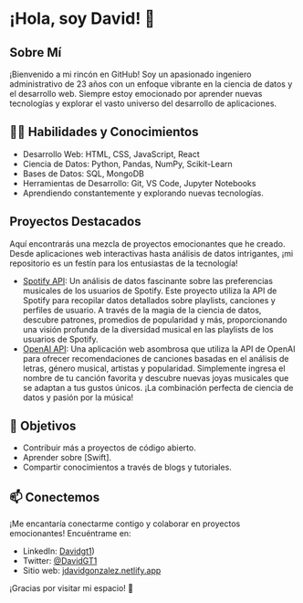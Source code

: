 # ¡Hola, soy David! 👋

## Sobre Mí
¡Bienvenido a mi rincón en GitHub! Soy un apasionado ingeniero administrativo de 23 años con un enfoque vibrante en la ciencia de datos y el desarrollo web. Siempre estoy emocionado por aprender nuevas tecnologías y explorar el vasto universo del desarrollo de aplicaciones.

## 👨‍💻 Habilidades y Conocimientos
- Desarrollo Web: HTML, CSS, JavaScript, React
- Ciencia de Datos: Python, Pandas, NumPy, Scikit-Learn
- Bases de Datos: SQL, MongoDB
- Herramientas de Desarrollo: Git, VS Code, Jupyter Notebooks
- Aprendiendo constantemente y explorando nuevas tecnologías.

## Proyectos Destacados
Aquí encontrarás una mezcla de proyectos emocionantes que he creado. Desde aplicaciones web interactivas hasta análisis de datos intrigantes, ¡mi repositorio es un festín para los entusiastas de la tecnología!

- [Spotify API](https://github.com/DeiviGT1/spotify.git): Un análisis de datos fascinante sobre las preferencias musicales de los usuarios de Spotify. Este proyecto utiliza la API de Spotify para recopilar datos detallados sobre playlists, canciones y perfiles de usuario. A través de la magia de la ciencia de datos, descubre patrones, promedios de popularidad y más, proporcionando una visión profunda de la diversidad musical en las playlists de los usuarios de Spotify.
- [OpenAI API](https://github.com/DeiviGT1/openaiAPI.git): Una aplicación web asombrosa que utiliza la API de OpenAI para ofrecer recomendaciones de canciones basadas en el análisis de letras, género musical, artistas y popularidad. Simplemente ingresa el nombre de tu canción favorita y descubre nuevas joyas musicales que se adaptan a tus gustos únicos. ¡La combinación perfecta de ciencia de datos y pasión por la música!

## 🚀 Objetivos
- Contribuir más a proyectos de código abierto.
- Aprender sobre [Swift].
- Compartir conocimientos a través de blogs y tutoriales.

## 📫 Conectemos
¡Me encantaría conectarme contigo y colaborar en proyectos emocionantes! Encuéntrame en:

- LinkedIn: [Davidgt1](https://www.linkedin.com/in/davidgt1/))
- Twitter: [@DavidGT1](tu_twitter)
- Sitio web: [jdavidgonzalez.netlify.app](https://jdavidgonzalez.netlify.app/#)

¡Gracias por visitar mi espacio! 🌟
